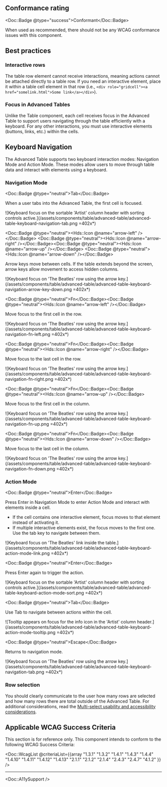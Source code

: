 ## Conformance rating

<Doc::Badge @type="success">Conformant</Doc::Badge>

When used as recommended, there should not be any WCAG conformance issues with this component.

## Best practices

### Interactive rows

The table row element cannot receive interactions, meaning actions cannot be attached directly to a table row. If you need an interactive element, place it within a table cell element in that row (i.e., `<div role="gridcell"><a href="somelink.html">Some link</a></div>`).

### Focus in Advanced Tables

Unlike the Table component, each cell receives focus in the Advanced Table to support users navigating through the table efficiently with a keyboard. For any other interactions, you must use interactive elements (buttons, links, etc.) within the cells. 

## Keyboard Navigation

The Advanced Table supports two keyboard interaction modes: Navigation Mode and Action Mode. These modes allow users to move through table data and interact with elements using a keyboard.

### Navigation Mode


<Doc::Badge @type="neutral">Tab</Doc::Badge>

When a user tabs into the Advanced Table, the first cell is focused.

![Keyboard focus on the sortable 'Artist' column header with sorting controls active.](/assets/components/table/advanced-table/advanced-table-keyboard-navigation-tab.png =402x*)

<Doc::Badge @type="neutral"><Hds::Icon @name="arrow-left" /></Doc::Badge> <Doc::Badge @type="neutral"><Hds::Icon @name="arrow-right" /></Doc::Badge><Doc::Badge @type="neutral"><Hds::Icon @name="arrow-up" /></Doc::Badge> <Doc::Badge @type="neutral"><Hds::Icon @name="arrow-down" /></Doc::Badge>

Arrow keys move between cells. If the table extends beyond the screen, arrow keys allow movement to access hidden columns.

![Keyboard focus on 'The Beatles' row using the arrow key.](/assets/components/table/advanced-table/advanced-table-keyboard-navigation-arrow-key-down.png =402x*)

<Doc::Badge @type="neutral">Fn</Doc::Badge><Doc::Badge @type="neutral"><Hds::Icon @name="arrow-left" /></Doc::Badge>

Move focus to the first cell in the row.

![Keyboard focus on 'The Beatles' row using the arrow key.](/assets/components/table/advanced-table/advanced-table-keyboard-navigation-fn-left.png =402x*)

<Doc::Badge @type="neutral">Fn</Doc::Badge><Doc::Badge @type="neutral"><Hds::Icon @name="arrow-right" /></Doc::Badge>

Move focus to the last cell in the row.

![Keyboard focus on 'The Beatles' row using the arrow key.](/assets/components/table/advanced-table/advanced-table-keyboard-navigation-fn-right.png =402x*)

<Doc::Badge @type="neutral">Fn</Doc::Badge><Doc::Badge @type="neutral"><Hds::Icon @name="arrow-up" /></Doc::Badge>

Move focus to the first cell in the column.

![Keyboard focus on 'The Beatles' row using the arrow key.](/assets/components/table/advanced-table/advanced-table-keyboard-navigation-fn-up.png =402x*)

<Doc::Badge @type="neutral">Fn</Doc::Badge><Doc::Badge @type="neutral"><Hds::Icon @name="arrow-down" /></Doc::Badge>

Move focus to the last cell in the column.

![Keyboard focus on 'The Beatles' row using the arrow key.](/assets/components/table/advanced-table/advanced-table-keyboard-navigation-fn-down.png =402x*)

### Action Mode

<Doc::Badge @type="neutral">Enter</Doc::Badge>

Press Enter in Navigation Mode to enter Action Mode and interact with elements inside a cell. 

- If the cell contains one interactive element, focus moves to that element instead of activating it.
- If multiple interactive elements exist, the focus moves to the first one. Use the tab key to navigate between them.

![Keyboard focus on 'The Beatles' link inside the table.](/assets/components/table/advanced-table/advanced-table-keyboard-action-mode-link.png =402x*)

<Doc::Badge @type="neutral">Enter</Doc::Badge>

Press Enter again to trigger the action.

![Keyboard focus on the sortable 'Artist' column header with sorting controls active.](/assets/components/table/advanced-table/advanced-table-keyboard-action-mode-sort.png =402x*)

<Doc::Badge @type="neutral">Tab</Doc::Badge>

Use Tab to navigate between actions within the cell.

![Tooltip appears on focus for the info icon in the 'Artist' column header.](/assets/components/table/advanced-table/advanced-table-keyboard-action-mode-tooltip.png =402x*)

<Doc::Badge @type="neutral">Escape</Doc::Badge>

Returns to navigation mode.

![Keyboard focus on 'The Beatles' row using the arrow key.](/assets/components/table/advanced-table/advanced-table-keyboard-navigation-tab.png =402x*)

### Row selection

You should clearly communicate to the user how many rows are selected and how many rows there are total outside of the Advanced Table. For additional considerations, read the [Multi-select usability and accessibility considerations](/components/table/advanced-table?tab=code#usability-and-accessibility-considerations).

## Applicable WCAG Success Criteria

This section is for reference only. This component intends to conform to the following WCAG Success Criteria:

<Doc::WcagList @criteriaList={{array "1.3.1" "1.3.2" "1.4.1" "1.4.3" "1.4.4" "1.4.10" "1.4.11" "1.4.12" "1.4.13" "2.1.1" "2.1.2" "2.1.4" "2.4.3" "2.4.7" "4.1.2" }} />

---

<Doc::A11ySupport />
